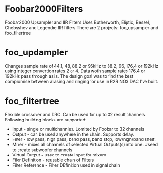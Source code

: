# Foobar2000Filters
Foobar2000 Upsampler and IIR Filters
Uses Butherworth, Eliptic, Bessel, Chebyshev and Legendre IIR filters
There are 2 projects: foo_upsampler and foo_filtertree

# foo_updampler
Changes sample rate of 44.1, 48, 88.2 or 96kHz to 88.2, 96, 176,4 or 192kHz using integer convertion rates 2 or 4. Data woth sample rates 176,4 or 192kHz pass through as is.
The design goal was to find the best compromise between aliasing and ringing for use in R2R NOS DAC I've built.

# foo_filtertree
Flexible crossover and DRC. Can be used for up to 32 result channels. 
Following building blocks are supported: 
* Input - single or multichannles. Lomited by Foobar to 32 channels
* Output - can be used anywhere in the chain. Supports delay. 
* Filter - low pass, high pass, band pass, band stop, low/high/band shelf.
* Mixer - mixes all channels of selected Virtual Outputs(s) into one. Useed to create subwoofer channels
* Virtual Output  - used to create input for mixers
* Filer Definition - reusable chain of Filters 
* Filter Reference - Filter DEfinition used in signal chain
